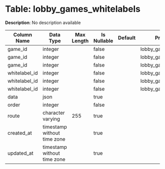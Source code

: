 # Table: lobby_games_whitelabels

**Description**: No description available

| Column Name | Data Type | Max Length | Is Nullable | Default | Primary Key | Foreign Key |
|-------------|-----------|------------|-------------|---------|-------------|-------------|
| game_id | integer |  | false |  | lobby_games_whitelabels | games |
| game_id | integer |  | false |  | lobby_games_whitelabels | lobby_games_whitelabels |
| game_id | integer |  | false |  | lobby_games_whitelabels | lobby_games_whitelabels |
| whitelabel_id | integer |  | false |  | lobby_games_whitelabels | lobby_games_whitelabels |
| whitelabel_id | integer |  | false |  | lobby_games_whitelabels | lobby_games_whitelabels |
| whitelabel_id | integer |  | false |  | lobby_games_whitelabels | whitelabels |
| data | json |  | true |  |  |  |
| order | integer |  | false |  |  |  |
| route | character varying | 255 | true |  |  |  |
| created_at | timestamp without time zone |  | true |  |  |  |
| updated_at | timestamp without time zone |  | true |  |  |  |
